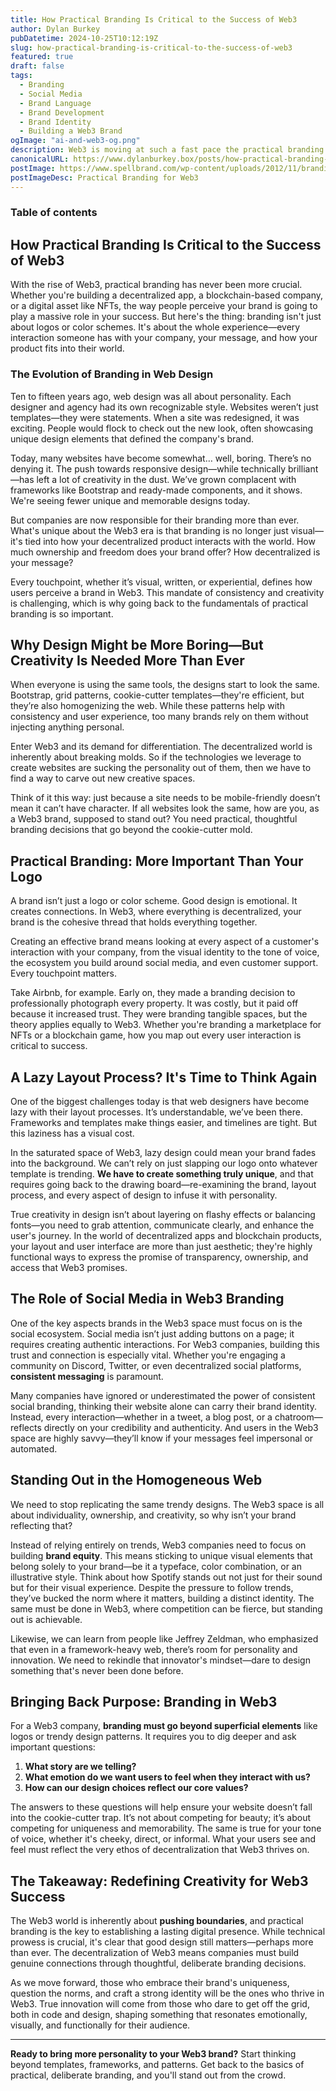 ```yaml
---
title: How Practical Branding Is Critical to the Success of Web3
author: Dylan Burkey
pubDatetime: 2024-10-25T10:12:19Z
slug: how-practical-branding-is-critical-to-the-success-of-web3
featured: true
draft: false
tags:
  - Branding
  - Social Media
  - Brand Language
  - Brand Development
  - Brand Identity
  - Building a Web3 Brand
ogImage: "ai-and-web3-og.png"
description: Web3 is moving at such a fast pace the practical branding is often overlooked. Brands will make or break Web3, we must get this right.
canonicalURL: https://www.dylanburkey.box/posts/how-practical-branding-is-critical-to-the-success-of-web3
postImage: https://www.spellbrand.com/wp-content/uploads/2012/11/branding-101-guide1.jpg
postImageDesc: Practical Branding for Web3
---
```


### Table of contents


## How Practical Branding Is Critical to the Success of Web3

With the rise of Web3, practical branding has never been more crucial. Whether you're building a decentralized app, a blockchain-based company, or a digital asset like NFTs, the way people perceive your brand is going to play a massive role in your success. But here's the thing: branding isn't just about logos or color schemes. It's about the whole experience—every interaction someone has with your company, your message, and how your product fits into their world.

### The Evolution of Branding in Web Design

Ten to fifteen years ago, web design was all about personality. Each designer and agency had its own recognizable style. Websites weren’t just templates—they were statements. When a site was redesigned, it was exciting. People would flock to check out the new look, often showcasing unique design elements that defined the company's brand.

Today, many websites have become somewhat… well, boring. There’s no denying it. The push towards responsive design—while technically brilliant—has left a lot of creativity in the dust. We’ve grown complacent with frameworks like Bootstrap and ready-made components, and it shows. We're seeing fewer unique and memorable designs today.

But companies are now responsible for their branding more than ever. What's unique about the Web3 era is that branding is no longer just visual—it's tied into how your decentralized product interacts with the world. How much ownership and freedom does your brand offer? How decentralized is your message?

Every touchpoint, whether it’s visual, written, or experiential, defines how users perceive a brand in Web3. This mandate of consistency and creativity is challenging, which is why going back to the fundamentals of practical branding is so important.

## Why Design Might be More Boring—But Creativity Is Needed More Than Ever

When everyone is using the same tools, the designs start to look the same. Bootstrap, grid patterns, cookie-cutter templates—they're efficient, but they’re also homogenizing the web. While these patterns help with consistency and user experience, too many brands rely on them without injecting anything personal.

Enter Web3 and its demand for differentiation. The decentralized world is inherently about breaking molds. So if the technologies we leverage to create websites are sucking the personality out of them, then we have to find a way to carve out new creative spaces.

Think of it this way: just because a site needs to be mobile-friendly doesn’t mean it can’t have character. If all websites look the same, how are you, as a Web3 brand, supposed to stand out? You need practical, thoughtful branding decisions that go beyond the cookie-cutter mold.

## Practical Branding: More Important Than Your Logo

A brand isn’t just a logo or color scheme. Good design is emotional. It creates connections. In Web3, where everything is decentralized, your brand is the cohesive thread that holds everything together.

Creating an effective brand means looking at every aspect of a customer's interaction with your company, from the visual identity to the tone of voice, the ecosystem you build around social media, and even customer support. Every touchpoint matters.

Take Airbnb, for example. Early on, they made a branding decision to professionally photograph every property. It was costly, but it paid off because it increased trust. They were branding tangible spaces, but the theory applies equally to Web3. Whether you're branding a marketplace for NFTs or a blockchain game, how you map out every user interaction is critical to success.

## A Lazy Layout Process? It's Time to Think Again

One of the biggest challenges today is that web designers have become lazy with their layout processes. It’s understandable, we’ve been there. Frameworks and templates make things easier, and timelines are tight. But this laziness has a visual cost.

In the saturated space of Web3, lazy design could mean your brand fades into the background. We can’t rely on just slapping our logo onto whatever template is trending. **We have to create something truly unique**, and that requires going back to the drawing board—re-examining the brand, layout process, and every aspect of design to infuse it with personality.

True creativity in design isn’t about layering on flashy effects or balancing fonts—you need to grab attention, communicate clearly, and enhance the user's journey. In the world of decentralized apps and blockchain products, your layout and user interface are more than just aesthetic; they're highly functional ways to express the promise of transparency, ownership, and access that Web3 promises.

## The Role of Social Media in Web3 Branding

One of the key aspects brands in the Web3 space must focus on is the social ecosystem. Social media isn’t just adding buttons on a page; it requires creating authentic interactions. For Web3 companies, building this trust and connection is especially vital. Whether you're engaging a community on Discord, Twitter, or even decentralized social platforms, **consistent messaging** is paramount.

Many companies have ignored or underestimated the power of consistent social branding, thinking their website alone can carry their brand identity. Instead, every interaction—whether in a tweet, a blog post, or a chatroom—reflects directly on your credibility and authenticity. And users in the Web3 space are highly savvy—they’ll know if your messages feel impersonal or automated.

## Standing Out in the Homogeneous Web

We need to stop replicating the same trendy designs. The Web3 space is all about individuality, ownership, and creativity, so why isn’t your brand reflecting that?

Instead of relying entirely on trends, Web3 companies need to focus on building **brand equity**. This means sticking to unique visual elements that belong solely to your brand—be it a typeface, color combination, or an illustrative style. Think about how Spotify stands out not just for their sound but for their visual experience. Despite the pressure to follow trends, they’ve bucked the norm where it matters, building a distinct identity. The same must be done in Web3, where competition can be fierce, but standing out is achievable.

Likewise, we can learn from people like Jeffrey Zeldman, who emphasized that even in a framework-heavy web, there’s room for personality and innovation. We need to rekindle that innovator's mindset—dare to design something that's never been done before.

## Bringing Back Purpose: Branding in Web3

For a Web3 company, **branding must go beyond superficial elements** like logos or trendy design patterns. It requires you to dig deeper and ask important questions:

1. **What story are we telling?**
2. **What emotion do we want users to feel when they interact with us?**
3. **How can our design choices reflect our core values?**

The answers to these questions will help ensure your website doesn’t fall into the cookie-cutter trap. It’s not about competing for beauty; it’s about competing for uniqueness and memorability. The same is true for your tone of voice, whether it's cheeky, direct, or informal. What your users see and feel must reflect the very ethos of decentralization that Web3 thrives on.

## The Takeaway: Redefining Creativity for Web3 Success

The Web3 world is inherently about **pushing boundaries**, and practical branding is the key to establishing a lasting digital presence. While technical prowess is crucial, it's clear that good design still matters—perhaps more than ever. The decentralization of Web3 means companies must build genuine connections through thoughtful, deliberate branding decisions.

As we move forward, those who embrace their brand's uniqueness, question the norms, and craft a strong identity will be the ones who thrive in Web3. True innovation will come from those who dare to get off the grid, both in code and design, shaping something that resonates emotionally, visually, and functionally for their audience.

---

**Ready to bring more personality to your Web3 brand?** Start thinking beyond templates, frameworks, and patterns. Get back to the basics of practical, deliberate branding, and you'll stand out from the crowd.